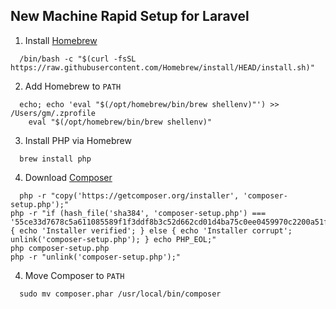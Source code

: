 ## New Machine Rapid Setup for Laravel

1. Install [Homebrew](https://brew.sh/)

```
  /bin/bash -c "$(curl -fsSL https://raw.githubusercontent.com/Homebrew/install/HEAD/install.sh)"
```

2. Add Homebrew to `PATH`

```
  echo; echo 'eval "$(/opt/homebrew/bin/brew shellenv)"') >> /Users/gm/.zprofile
    eval "$(/opt/homebrew/bin/brew shellenv)"
```

3. Install PHP via Homebrew

```
  brew install php
```

4. Download [Composer](https://getcomposer.org/download/)

```
  php -r "copy('https://getcomposer.org/installer', 'composer-setup.php');"
php -r "if (hash_file('sha384', 'composer-setup.php') === '55ce33d7678c5a611085589f1f3ddf8b3c52d662cd01d4ba75c0ee0459970c2200a51f492d557530c71c15d8dba01eae') { echo 'Installer verified'; } else { echo 'Installer corrupt'; unlink('composer-setup.php'); } echo PHP_EOL;"
php composer-setup.php
php -r "unlink('composer-setup.php');"
```

4. Move Composer to `PATH`

```
  sudo mv composer.phar /usr/local/bin/composer
```
